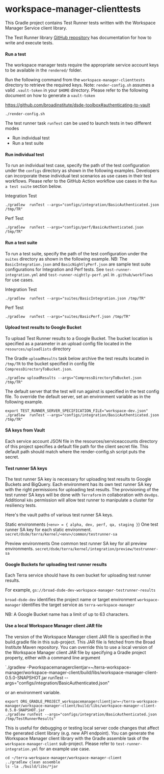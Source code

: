 # workspace-manager-clienttests
This Gradle project contains Test Runner tests written with the Workspace Manager Service client library.

The Test Runner library [GitHub repository](https://github.com/DataBiosphere/terra-test-runner) has documentation for
how to write and execute tests.

#### Run a test
The workspace manager tests require the appropriate service account keys to be available in the `rendered/` folder.

Run the following command from the `workspace-manager-clienttests` directory to retrieve the required keys.
Note: `render-config.sh` assumes a valid `.vault-token` in your `$HOME` directory. Please refer to the following document on how to generate a `vault-token`
 
 https://github.com/broadinstitute/dsde-toolbox#authenticating-to-vault 

```
./render-config.sh
```

The test runner task `runTest` can be used to launch tests in two different modes
* Run individual test
* Run a test suite

#### Run individual test
To run an individual test case, specify the path of the test configuration under the `configs` directory as shown in the following examples.
Developers can incorporate these individual test scenarios as use cases in their test workflows.
Please refer to the GitHub Action workflow use cases in the `Run a test suite` section below.

Integration Test
```
./gradlew  runTest --args="configs/integration/BasicAuthenticated.json /tmp/TR"
```

Perf Test
```
./gradlew  runTest --args="configs/perf/BasicAuthenticated.json /tmp/TR"
```

#### Run a test suite
To run a test suite, specify the path of the test configuration under the `suites` directory as shown in the following example.
NB: The `BasicIntegration.json` and `BasicNightlyPerf.json` are sample test suite configurations for Integration and Perf tests.
See `test-runner-integration.yml` and `test-runner-nightly-perf.yml` in `.github/workflows` for use cases.

Integration Test
```
./gradlew  runTest --args="suites/BasicIntegration.json /tmp/TR"
```

Perf Test
```
./gradlew  runTest --args="suites/BasicPerf.json /tmp/TR"
```
#### Upload test results to Google Bucket
To upload Test Runner results to a Google Bucket.
The bucket location is specified as a parameter in an upload config file located in the `resources/uploadlists` directory

The Gradle `uploadResults` task below archive the test results located in `/tmp/TR` to the bucket specified in config file `CompressDirectoryToBucket.json`.

```
./gradlew uploadResults --args="CompressDirectoryToBucket.json /tmp/TR"
```

The default server that the test will run against is specified in the test config file.
To override the default server, set an environment variable as in the following example.
```
export TEST_RUNNER_SERVER_SPECIFICATION_FILE="workspace-dev.json" 
./gradlew  runTest --args="configs/integration/BasicAuthenticated.json /tmp/TR"
```

#### SA keys from Vault
Each service account JSON file in the resources/serviceaccounts directory of this project specifies a default file
path for the client secret file. This default path should match where the render-config.sh script puts the secret.

#### Test runner SA keys
The test runner SA key is necessary for uploading test results to Google Buckets and BigQuery. 
Each environment has its own test runner SA key with the right permissions for uploading test results.
The provisioning of the test runner SA keys will be done with `Terraform` in collaboration with `devOps`.
Additional `k8s` permission will allow test runner to manipulate a cluster for resiliency tests.

Here's the vault paths of various test runner SA keys.

Static environments (`<env> = { alpha, dev, perf, qa, staging }`)
One test runner SA key for each static environment.
`secret/dsde/terra/kernel/<env>/common/testrunner-sa`

Preview environments
One common test runner SA key for all preview environments.
`secret/dsde/terra/kernel/integration/preview/testrunner-sa`

#### Google Buckets for uploading test runner results
Each Terra service should have its own bucket for uploading test runner results.

For example,
`gs://broad-dsde-dev-workspace-manager-testrunner-results`

`broad-dsde-dev` identifies the project name or target environment
`workspace-manager` identifies the target service as `terra-workspace-manager`

NB: A Google Bucket name has a limit of up to 63 characters.

#### Use a local Workspace Manager client JAR file
The version of the Workspace Manager client JAR file is specified in the build.gradle file in this sub-project. This JAR file is
fetched from the Broad Institute Maven repository. You can override this to use a local version of the Workspace Manager client
JAR file by specifying a Gradle project property, either with a command line argument

`./gradlew -Pworkspacemanagerclientjar=~/terra-workspace-manager/workspace-manager-client/build/libs/workspace-manager-client-0.5.0-SNAPSHOT.jar runTest --args="configs/integration/BasicAuthenticated.json"

or an environment variable.

```
export ORG_GRADLE_PROJECT_workspacemanagerclientjar=~/terra-workspace-manager/workspace-manager-client/build/libs/workspace-manager-client-0.5.0-SNAPSHOT.jar
./gradlew runTest --args="configs/integration/BasicAuthenticated.json /tmp/TestRunnerResults"
```

This is useful for debugging or testing local server code changes that affect the generated client library (e.g. new API
endpoint). You can generate the Workspace Manager client library with the Gradle assemble task of the `workspace-manager-client` sub-project.
Please refer to `test-runner-integration.yml` for an example use case.

```
cd ~/terra-workspace-manager/workspace-manager-client
../gradlew clean assemble
ls -la ./build/libs/*jar
```